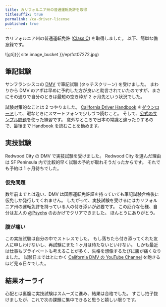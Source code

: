 ```yaml
---
title: カリフォルニア州の普通運転免許を取得
titlesuffix: true
permalink: /ca-driver-license
published: true
---
```


カリフォルニア州の普通運転免許 ([Class C](https://www.dmv.ca.gov/portal/dmv/detail/pubs/hdbk/lic_classes)) を取得しました。
以下、簡単な備忘録です。

![gti]({{ site.image_bucket }}/ep/fct07272.jpg)

## 筆記試験

サンフランシスコの [DMV](https://www.dmv.ca.gov/portal/dmv) で筆記試験 (タッチスクリーン) を受けました。
まわりから DMV のアポは早めに予約した方が良いと助言されていたのですが、まさにその通りで自分のときは最短の空き枠が 2 ヶ月先という状況でした。

試験対策的なことは 2 つやりました。
[California Driver Handbook](https://www.dmv.ca.gov/portal/dmv/detail/pubs/hdbk/driver_handbook_toc) を[ダウンロード](https://www.dmv.ca.gov/portal/dmv/detail/mobile)して、暇なときにスマートフォンで少しづつ読むこと。
そして、[公式のサンプル問題](https://www.dmv.ca.gov/portal/dmv/?1dmy&urile=wcm:path:/dmv_content_en/dmv/pubs/interactive/tdrive/exam)を使った練習です。
意外なところで日本の常識と違ったりするので、最後まで Handbook を読むことを勧めます。

## 実技試験

Redwood City の DMV で実技試験を受けました。
Redwood City を選んだ理由は SF Peninsula 内で比較的早く試験の予約が取れそうだったからです。
それでも予約は 1 ヶ月待ちでした。

### 仮免問題

数年前までとは違い、DMV は国際運転免許証を持っていても筆記試験合格後に仮免しか発行してくれません。
したがって、実技試験を受けるにはカリフォルニア州の運転免許を持っている人の付き添いが必要です。
この厄介な仕様、自分は友人の [@Psychs](https://twitter.com/psychs) のおかげでクリアできました。
ほんとうにありがとう。

### 腹が痛い

この実技試験は自分の中でストレスでした。
もし落ちたら付き添ってくれた友人に申しわけないし、再試験にまた 1 ヶ月は待たないといけない。
しかも最近は仕事もプライベートも考えることが多く、失格を想像するたびに腹が痛くなりました。
試験日まではとにかく [California DMV の YouTube Channel](https://www.youtube.com/user/CaliforniaDMV) を飽きるほど見る日々でした。

## 結果オーライ

心配とは裏腹に実技試験はスムーズに進み、結果は合格でした。
すこし拍子抜けましたが、これで次の課題に集中できると思うと嬉しい限りです。
